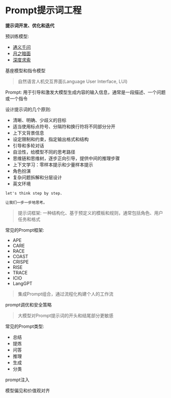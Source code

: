 # Prompt提示词工程

**提示词开发、优化和迭代**

预训练模型:

- [通义千问]()
- [月之暗面]()
- [深度求索]()

基座模型和指令模型

> 自然语言人机交互界面(Language User Interface, LUI)

Prompt: 用于引导和激发大模型生成内容的输入信息，通常是一段描述、一个问题或一个指令

设计提示词的几个原则:

- 清晰、明确、少歧义的目标
- 适当使用标点符号、分隔符和换行符将不同部分分开
- 上下文背景信息
- 设定限制和约束，指定输出格式和结构
- 引导和多轮对话
- 自洽性，给模型不同的思考路径
- 思维链和思维树，逐步正向引导，提供中间的推理步骤
- 上下文学习：零样本提示和少量样本提示
- 角色扮演
- 复杂问题拆解和分层设计
- 英文环境


```txt
let's think step by step.

让我们一步一步地思考。 


```

> 提示词框架: 一种结构化、基于预定义的模板和规则，通常包括角色、用户任务和格式

常见的Prompt框架:

- APE
- CARE
- RACE
- COAST
- CRISPE
- RISE
- TRACE
- ICIO
- LangGPT

> 集成Prompt组合，通过流程化构建个人的工作流

prompt调优和安全策略

> 大模型对Prompt提示词的开头和结尾部分更敏感

常见的Prompt类型:

- 总结
- 提炼
- 问答
- 推理
- 生成
- 分类

prompt注入

模型偏见和价值观对齐

